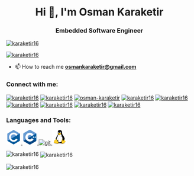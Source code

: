 <h1 align="center">Hi 👋, I'm Osman Karaketir</h1>
<h3 align="center">Embedded Software Engineer</h3>

<p align="left"> <a href="https://github.com/ryo-ma/github-profile-trophy"><img src="https://github-profile-trophy.vercel.app/?username=karaketir16" alt="karaketir16" /></a> </p>

<p align="left"> <a href="https://twitter.com/karaketir16" target="blank"><img src="https://img.shields.io/twitter/follow/karaketir16?logo=twitter&style=for-the-badge" alt="karaketir16" /></a> </p>

- 📫 How to reach me **osmankaraketir@gmail.com**

<h3 align="left">Connect with me:</h3>
<p align="left">
<a href="https://codepen.io/karaketir16" target="blank"><img align="center" src="https://raw.githubusercontent.com/rahuldkjain/github-profile-readme-generator/master/src/images/icons/Social/codepen.svg" alt="karaketir16" height="30" width="40" /></a>
<a href="https://twitter.com/karaketir16" target="blank"><img align="center" src="https://raw.githubusercontent.com/rahuldkjain/github-profile-readme-generator/master/src/images/icons/Social/twitter.svg" alt="karaketir16" height="30" width="40" /></a>
<a href="https://linkedin.com/in/osman-karaketir" target="blank"><img align="center" src="https://raw.githubusercontent.com/rahuldkjain/github-profile-readme-generator/master/src/images/icons/Social/linked-in-alt.svg" alt="osman-karaketir" height="30" width="40" /></a>
<a href="https://instagram.com/karaketir16" target="blank"><img align="center" src="https://raw.githubusercontent.com/rahuldkjain/github-profile-readme-generator/master/src/images/icons/Social/instagram.svg" alt="karaketir16" height="30" width="40" /></a>
<a href="https://www.codechef.com/users/karaketir16" target="blank"><img align="center" src="https://cdn.jsdelivr.net/npm/simple-icons@3.1.0/icons/codechef.svg" alt="karaketir16" height="30" width="40" /></a>
<a href="https://www.hackerrank.com/karaketir16" target="blank"><img align="center" src="https://raw.githubusercontent.com/rahuldkjain/github-profile-readme-generator/master/src/images/icons/Social/hackerrank.svg" alt="karaketir16" height="30" width="40" /></a>
<a href="https://codeforces.com/profile/karaketir16" target="blank"><img align="center" src="https://raw.githubusercontent.com/rahuldkjain/github-profile-readme-generator/master/src/images/icons/Social/codeforces.svg" alt="karaketir16" height="30" width="40" /></a>
<a href="https://www.leetcode.com/karaketir16" target="blank"><img align="center" src="https://raw.githubusercontent.com/rahuldkjain/github-profile-readme-generator/master/src/images/icons/Social/leet-code.svg" alt="karaketir16" height="30" width="40" /></a>
<a href="https://www.youtube.com/c/karaketir16" target="blank"><img align="center" src="https://raw.githubusercontent.com/rahuldkjain/github-profile-readme-generator/master/src/images/icons/Social/youtube.svg" alt="karaketir16" height="30" width="40" /></a>
</p>

<h3 align="left">Languages and Tools:</h3>
<p align="left"> <a href="https://www.cprogramming.com/" target="_blank" rel="noreferrer"> <img src="https://raw.githubusercontent.com/devicons/devicon/master/icons/c/c-original.svg" alt="c" width="40" height="40"/> </a> <a href="https://www.w3schools.com/cpp/" target="_blank" rel="noreferrer"> <img src="https://raw.githubusercontent.com/devicons/devicon/master/icons/cplusplus/cplusplus-original.svg" alt="cplusplus" width="40" height="40"/> </a> <a href="https://git-scm.com/" target="_blank" rel="noreferrer"> <img src="https://www.vectorlogo.zone/logos/git-scm/git-scm-icon.svg" alt="git" width="40" height="40"/> </a> <a href="https://www.linux.org/" target="_blank" rel="noreferrer"> <img src="https://raw.githubusercontent.com/devicons/devicon/master/icons/linux/linux-original.svg" alt="linux" width="40" height="40"/> </a> </p>

<p><img align="left" src="https://github-readme-stats.vercel.app/api/top-langs?username=karaketir16&show_icons=true&locale=en&layout=compact" alt="karaketir16" /></p>

<p>&nbsp;<img align="center" src="https://github-readme-stats.vercel.app/api?username=karaketir16&show_icons=true&locale=en" alt="karaketir16" /></p>

<p><img align="center" src="https://github-readme-streak-stats.herokuapp.com/?user=karaketir16&" alt="karaketir16" /></p>
